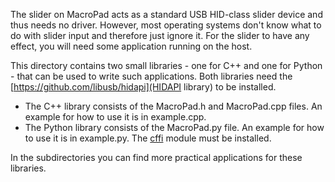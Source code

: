 The slider on MacroPad acts as a standard USB HID-class slider device and thus needs no driver. However, most operating systems don't know what to do with slider input and therefore just ignore it. For the slider to have any effect, you will need some application running on the host. 

This directory contains two small libraries - one for C++ and one for Python - that can be used to write such applications. Both libraries need the [https://github.com/libusb/hidapi](HIDAPI library) to be installed. 
- The C++ library consists of the MacroPad.h and MacroPad.cpp files. An example for how to use it is in example.cpp. 
- The Python library consists of the MacroPad.py file. An example for how to use it is in example.py. The [cffi](https://cffi.readthedocs.io/) module must be installed. 

In the subdirectories you can find more practical applications for these libraries. 
